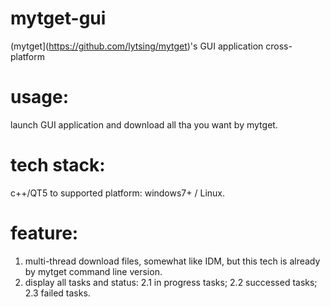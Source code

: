 # mytget-gui
(mytget](https://github.com/lytsing/mytget)'s GUI application cross-platform

# usage:
launch GUI application and download all tha you want by mytget.

# tech stack:
c++/QT5
to supported platform: windows7+ / Linux.

# feature:
1. multi-thread download files, somewhat like IDM, but this tech is already by mytget command line version.
2. display all tasks and status:
2.1 in progress tasks; 
2.2 successed tasks;
2.3 failed tasks.
